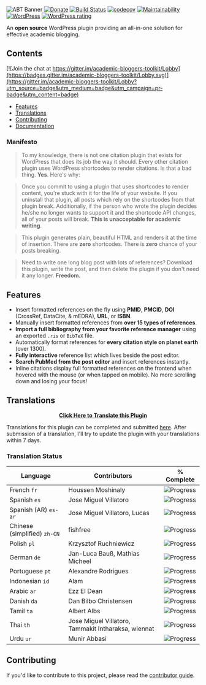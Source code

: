 ![ABT Banner](http://i.imgur.com/UxBG7NB.png)
[![Donate](https://img.shields.io/badge/%E2%9D%A4-donate-brightgreen.svg)](https://donorbox.org/academic-bloggers-toolkit)
[![Build Status](https://travis-ci.org/dsifford/academic-bloggers-toolkit.svg?branch=master)](https://travis-ci.org/dsifford/academic-bloggers-toolkit)
[![codecov](https://codecov.io/gh/dsifford/academic-bloggers-toolkit/branch/master/graph/badge.svg)](https://codecov.io/gh/dsifford/academic-bloggers-toolkit)
[![Maintainability](https://api.codeclimate.com/v1/badges/76a0035688f8197c0f9a/maintainability)](https://codeclimate.com/github/dsifford/academic-bloggers-toolkit/maintainability)
[![WordPress](https://img.shields.io/wordpress/plugin/dt/academic-bloggers-toolkit.svg?maxAge=2592000)](https://wordpress.org/plugins/academic-bloggers-toolkit/)
[![WordPress rating](https://img.shields.io/wordpress/plugin/r/academic-bloggers-toolkit.svg?maxAge=2592000)](https://wordpress.org/plugins/academic-bloggers-toolkit/) 

An **open source** WordPress plugin providing an all-in-one solution for effective academic blogging.

## Contents

[![Join the chat at https://gitter.im/academic-bloggers-toolkit/Lobby](https://badges.gitter.im/academic-bloggers-toolkit/Lobby.svg)](https://gitter.im/academic-bloggers-toolkit/Lobby?utm_source=badge&utm_medium=badge&utm_campaign=pr-badge&utm_content=badge)

- [Features](#features)
- [Translations](#translations)
- [Contributing](#contributing)
- [Documentation](https://github.com/dsifford/academic-bloggers-toolkit/wiki)

### Manifesto

> To my knowledge, there is not one citation plugin that exists for WordPress that does its job the way it should. Every other citation plugin uses WordPress shortcodes to render citations. Is that a bad thing. **Yes**. Here's why:

> Once you commit to using a plugin that uses shortcodes to render content, you're stuck with it for the life of your website. If you uninstall that plugin, all posts which rely on the shortcodes from that plugin break. Additionally, if the person who wrote the plugin decides he/she no longer wants to support it and the shortcode API changes, all of your posts will break. **This is unacceptable for academic writing**.

> This plugin generates plain, beautiful HTML and renders it at the time of insertion. There are **zero** shortcodes. There is **zero** chance of your posts breaking.

> Need to write one long blog post with lots of references? Download this plugin, write the post, and then delete the plugin if you don't need it any longer. **Freedom.**

## Features
- Insert formatted references on the fly using **PMID**, **PMCID**, **DOI** (CrossRef, DataCite, & mEDRA), **URL**, or **ISBN**.
- Manually insert formatted references from **over 15 types of references**.
- **Import a full bibliography from your favorite reference manager** using an exported `.ris` or `BibTeX` file.
- Automatically format references for **every citation style on planet earth** (over 1300).
- **Fully interactive** reference list which lives beside the post editor.
- **Search PubMed from the post editor** and insert references instantly.
- Inline citations display full formatted references on the frontend when hovered with the mouse (or when tapped on mobile). No more scrolling down and losing your focus!

## Translations

<p align="center"><a href="https://poeditor.com/join/project/PGYLKWQM5h"><strong>Click Here to Translate this Plugin</strong></a></p>

Translations for this plugin can be completed and submitted [here](https://poeditor.com/join/project/PGYLKWQM5h). After submission of a translation, I'll try to update the plugin with your translations within 7 days.

### Translation Status

<!-- TRANSLATION_STATUS_START -->
Language | Contributors | % Complete
-------- | ------------ | ----------
French `fr` | Houssen Moshinaly | ![Progress](http://progressed.io/bar/92)
Spanish `es` | Jose Miguel Villatoro | ![Progress](http://progressed.io/bar/87)
Spanish (AR) `es-ar` | Jose Miguel Villatoro, Lucas | ![Progress](http://progressed.io/bar/87)
Chinese (simplified) `zh-CN` | fishfree | ![Progress](http://progressed.io/bar/85)
Polish `pl` | Krzysztof Ruchniewicz | ![Progress](http://progressed.io/bar/82)
German `de` | Jan-Luca Bauß, Mathias Micheel | ![Progress](http://progressed.io/bar/81)
Portuguese `pt` | Alexandre Rodrigues | ![Progress](http://progressed.io/bar/50)
Indonesian `id` | Alam | ![Progress](http://progressed.io/bar/32)
Arabic `ar` | Ezz El Dean | ![Progress](http://progressed.io/bar/17)
Danish `da` | Dan Bilbo Christensen | ![Progress](http://progressed.io/bar/0)
Tamil `ta` | Albert Albs | ![Progress](http://progressed.io/bar/0)
Thai `th` | Jose Miguel Villatoro, Tammakit Intharaksa, wiennat | ![Progress](http://progressed.io/bar/0)
Urdu `ur` | Munir Abbasi | ![Progress](http://progressed.io/bar/0)
<!-- TRANSLATION_STATUS_END -->

## Contributing

If you'd like to contribute to this project, please read the [contributor guide](https://github.com/dsifford/academic-bloggers-toolkit/blob/master/CONTRIBUTING.md).
